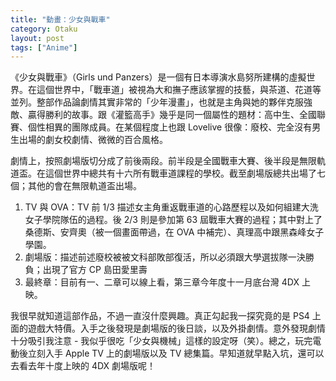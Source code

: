 ```yaml
---
title: "動畫：少女與戰車"
category: Otaku
layout: post
tags: ["Anime"]
---
```


《少女與戰車》（Girls und Panzers）是一個有日本導演水島努所建構的虛擬世界。在這個世界中，「戰車道」被視為大和撫子應該掌握的技藝，與茶道、花道等並列。整部作品論劇情其實非常的「少年漫畫」，也就是主角與她的夥伴克服強敵、贏得勝利的故事。跟《灌籃高手》幾乎是同一個屬性的題材：高中生、全國聯賽、個性相異的團隊成員。在某個程度上也跟 Lovelive 很像：廢校、完全沒有男生出場的劇女校劇情、微微的百合風格。

劇情上，按照劇場版切分成了前後兩段。前半段是全國戰車大賽、後半段是無限軌道盃。在這個世界中總共有十六所有戰車道課程的學校。截至劇場版總共出場了七個；其他的會在無限軌道盃出場。

1. TV 與 OVA：TV 前 1/3 描述女主角重返戰車道的心路歷程以及如何組建大洗女子學院隊伍的過程。後 2/3 則是參加第 63 屆戰車大賽的過程；其中對上了桑德斯、安齊奧（被一個畫面帶過，在 OVA 中補完）、真理高中跟黑森峰女子學園。
2. 劇場版：描述前述廢校被被文科部敗部復活，所以必須跟大學選拔隊一決勝負；出現了官方 CP 島田愛里壽
3. 最終章：目前有一、二章可以線上看，第三章今年度十一月底台灣 4DX 上映。

我很早就知道這部作品，不過一直沒什麼興趣。真正勾起我一探究竟的是 PS4 上面的遊戲大特價。入手之後發現是劇場版的後日談，以及外掛劇情。意外發現劇情十分吸引我注意 - 我似乎很吃「少女與機械」這樣的設定呀（笑）。總之，玩完電動後立刻入手 Apple TV 上的劇場版以及 TV 總集篇。早知道就早點入坑，還可以去看去年十度上映的 4DX 劇場版呢！
